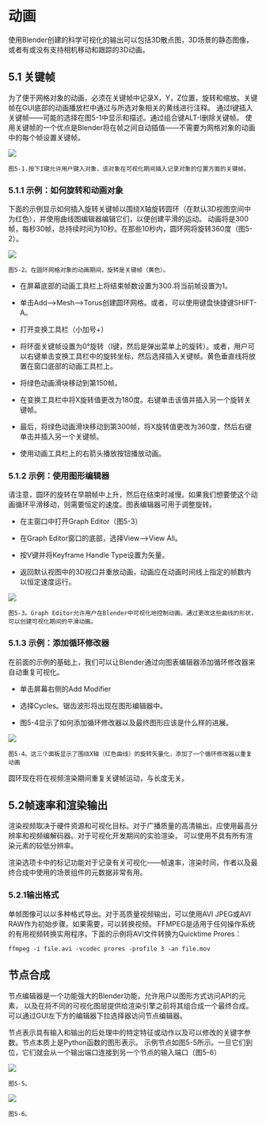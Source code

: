 # 动画

使用Blender创建的科学可视化的输出可以包括3D散点图，3D场景的静态图像，或者有或没有支持相机移动和跟踪的3D动画。

## 5.1 关键帧

为了便于网格对象的动画，必须在关键帧中记录X，Y，Z位置，旋转和缩放。关键帧在GUI底部的动画播放栏中通过与所选对象相关的黄线进行注释。
通过I键插入关键帧——可能的选择在图5-1中显示和描述。通过组合键ALT-I删除关键帧。
使用关键帧的一个优点是Blender将在帧之间自动插值——不需要为网格对象的动画中的每个帧设置关键帧。

![](https://github.com/BlenderCN/blenderTutorial/blob/master/mDrivEngine/3DScientificVisualizationWithBelender/5-1.png?raw=true)

    图5-1.按下I键允许用户键入对象，该对象在可视化期间插入记录对象的位置方面的关键帧。
    
### 5.1.1 示例：如何旋转和动画对象

下面的示例显示如何插入旋转关键帧以围绕X轴旋转圆环（在默认3D视图空间中为红色），并使用曲线图编辑器编辑它们，以便创建平滑的运动。
动画将是300帧，每秒30帧，总持续时间为10秒。在那些10秒内，圆环网将旋转360度（图5-2）。

![](https://github.com/BlenderCN/blenderTutorial/blob/master/mDrivEngine/3DScientificVisualizationWithBelender/5-2.png?raw=true)

    图5-2。在圆环网格对象的动画期间，旋转是关键帧（黄色）。
    
*   在屏幕底部的动画工具栏上将结束帧数设置为300.将当前帧设置为1。

*   单击Add——>Mesh——>Torus创建圆环网格。或者，可以使用键盘快捷键SHIFT-A。

*   打开变换工具栏（小加号+）

*   将环面关键帧设置为0°旋转（I键，然后是弹出菜单上的旋转）。或者，用户可以右键单击变换工具栏中的旋转坐标，然后选择插入关键帧。黄色垂直线将放置在窗口底部的动画工具栏上。

*   将绿色动画滑块移动到第150帧。

*   在变换工具栏中将X旋转值更改为180度。右键单击该值并插入另一个旋转关键帧。

*   最后，将绿色动画滑块移动到第300帧，将X旋转值更改为360度，然后右键单击并插入另一个关键帧。

*   使用动画工具栏上的右箭头播放按钮播放动画。

### 5.1.2 示例：使用图形编辑器

请注意，圆环的旋转在早期帧中上升，然后在结束时减慢。如果我们想要使这个动画循环平滑移动，则需要恒定的速度。图表编辑器可用于调整旋转。

*   在主窗口中打开Graph Editor（图5-3）

*   在Graph Editor窗口的底部，选择View——>View All。

*   按V键并将Keyframe Handle Type设置为矢量。

*   返回默认视图中的3D视口并重放动画，动画应在动画时间线上指定的帧数内以恒定速度运行。

![](https://github.com/BlenderCN/blenderTutorial/blob/master/mDrivEngine/3DScientificVisualizationWithBelender/5-3.png?raw=true)

    图5-3。Graph Editor允许用户在Blender中可视化地控制动画。通过更改这些曲线的形状，可以创建可视化期间的平滑动画。

### 5.1.3 示例：添加循环修改器

在前面的示例的基础上，我们可以让Blender通过向图表编辑器添加循环修改器来自动重复可视化。

*   单击屏幕右侧的Add Modifier

*   选择Cycles。锯齿波形将出现在图形编辑器中。

*   图5-4显示了如何添加循环修改器以及最终图形应该是什么样的进展。

![](https://github.com/BlenderCN/blenderTutorial/blob/master/mDrivEngine/3DScientificVisualizationWithBelender/5-4.png?raw=true)

    图5-4。这三个面板显示了围绕X轴（红色曲线）的旋转矢量化，添加了一个循环修改器以重复动画
    
圆环现在将在视频渲染期间重复关键帧运动，与长度无关。

## 5.2帧速率和渲染输出

渲染视频取决于硬件资源和可视化目标。对于广播质量的高清输出，应使用最高分辨率和视频编解码器。对于可视化开发期间的实验渲染，
可以使用不具有所有渲染元素的较低分辨率。

渲染选项卡中的标记功能对于记录有关可视化——帧速率，渲染时间，作者以及最终合成中使用的场景组件的元数据非常有用。

### 5.2.1输出格式

单帧图像可以以多种格式导出。对于高质量视频输出，可以使用AVI JPEG或AVI RAW作为初始步骤。如果需要，可以转换视频。
FFMPEG是适用于任何操作系统的有用视频转换实用程序。下面的示例将AVI文件转换为Quicktime Prores：

    ffmpeg -i file.avi -vcodec prores -profile 3 -an file.mov
    
## 节点合成

节点编辑器是一个功能强大的Blender功能，允许用户以图形方式访问API的元素，
以及在将不同的可视化图层提供给渲染引擎之前将其组合成一个最终合成。可以通过GUI左下方的编辑器下拉选择器访问节点编辑器。

节点表示具有输入和输出的后处理中的特定特征或动作以及可以修改的关键字参数。节点本质上是Python函数的图形表示。
示例节点如图5-5所示。一旦它们到位，它们就会从一个输出端口连接到另一个节点的输入端口（图5-6）

![](https://github.com/BlenderCN/blenderTutorial/blob/master/mDrivEngine/3DScientificVisualizationWithBelender/5-5.png?raw=true)

    图5-5。

![](https://github.com/BlenderCN/blenderTutorial/blob/master/mDrivEngine/3DScientificVisualizationWithBelender/5-6.png?raw=true)

    图5-6。
